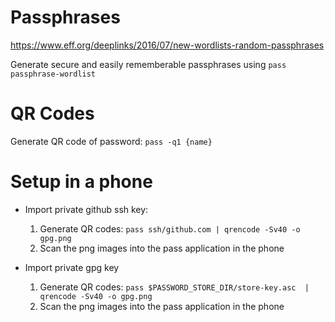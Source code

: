 # Passphrases

https://www.eff.org/deeplinks/2016/07/new-wordlists-random-passphrases

Generate secure and easily rememberable passphrases using `pass passphrase-wordlist`

# QR Codes

Generate QR code of password: `pass -q1 {name}`

# Setup in a phone

- Import private github ssh key:

  1. Generate QR codes: `pass ssh/github.com | qrencode -Sv40 -o gpg.png`
  2. Scan the png images into the pass application in the phone

- Import private gpg key

  1. Generate QR codes: `pass $PASSWORD_STORE_DIR/store-key.asc  | qrencode -Sv40 -o gpg.png`
  2. Scan the png images into the pass application in the phone
